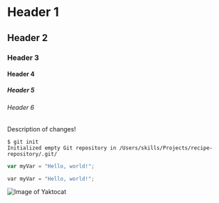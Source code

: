 # Header 1
## Header 2
### Header 3
#### Header 4
##### Header 5
###### Header 6

Description of changes!

```
$ git init
Initialized empty Git repository in /Users/skills/Projects/recipe-repository/.git/
```

``` javascript
var myVar = "Hello, world!";
```

``` python
var myVar = "Hello, world!";
```

![Image of Yaktocat](https://octodex.github.com/images/yaktocat.png)
